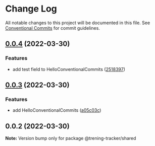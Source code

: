 # Change Log

All notable changes to this project will be documented in this file.
See [Conventional Commits](https://conventionalcommits.org) for commit guidelines.

## [0.0.4](https://github.com/adziok/trening-tracker/compare/v0.0.3...v0.0.4) (2022-03-30)


### Features

* add test field to HelloConventionalCommits ([2518397](https://github.com/adziok/trening-tracker/commit/25183974f31cb863b2ae8dcc1da159077edea5c8))





## [0.0.3](https://github.com/adziok/trening-tracker/compare/v0.0.2...v0.0.3) (2022-03-30)


### Features

* add HelloConventionalCommits ([a05c03c](https://github.com/adziok/trening-tracker/commit/a05c03c969b766c3d56c495fde8f23c09e4ab4c7))





## 0.0.2 (2022-03-30)

**Note:** Version bump only for package @trening-tracker/shared
